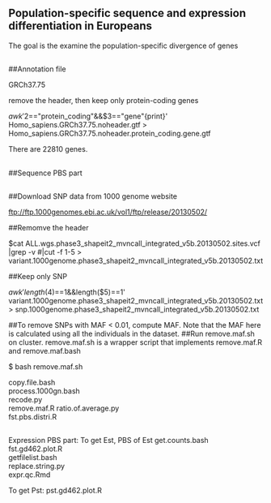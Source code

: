 ## Population-specific sequence and expression differentiation in Europeans
The goal is the examine the population-specific divergence of genes
##
##
##Annotation file 

GRCh37.75

remove the header, then keep only protein-coding genes

$awk '$2=="protein_coding"&&$3=="gene"{print}' Homo_sapiens.GRCh37.75.noheader.gtf > Homo_sapiens.GRCh37.75.noheader.protein_coding.gene.gtf

There are 22810 genes.
##
##

##Sequence PBS part
##
##Download SNP data from 1000 genome website

ftp://ftp.1000genomes.ebi.ac.uk/vol1/ftp/release/20130502/

##Remomve the header

$cat  ALL.wgs.phase3_shapeit2_mvncall_integrated_v5b.20130502.sites.vcf |grep -v \#|cut -f 1-5 > variant.1000genome.phase3_shapeit2_mvncall_integrated_v5b.20130502.txt

##Keep only SNP

$awk 'length($4)==1&&length($5)==1' variant.1000genome.phase3_shapeit2_mvncall_integrated_v5b.20130502.txt > snp.1000genome.phase3_shapeit2_mvncall_integrated_v5b.20130502.txt

##To remove SNPs with MAF < 0.01, compute MAF. Note that the MAF here is calculated using all the individuals in the dataset.
##Run remove.maf.sh on cluster. remove.maf.sh is a wrapper script that implements remove.maf.R and remove.maf.bash

$ bash remove.maf.sh


copy.file.bash 	
process.1000gn.bash 	
recode.py 	
remove.maf.R
ratio.of.average.py 	
fst.pbs.distri.R 	 
##
##
Expression PBS part: 
To get Est, PBS of Est
get.counts.bash 	
fst.gd462.plot.R 	
getfilelist.bash 	
replace.string.py 	
expr.qc.Rmd


To get Pst: 
pst.gd462.plot.R 	
